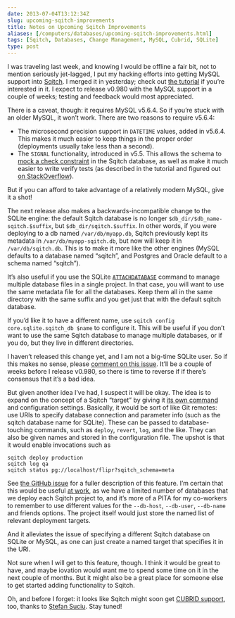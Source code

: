 ```yaml
--- 
date: 2013-07-04T13:12:34Z
slug: upcoming-sqitch-improvements
title: Notes on Upcoming Sqitch Improvements
aliases: [/computers/databases/upcoming-sqitch-improvements.html]
tags: [Sqitch, Databases, Change Management, MySQL, Cubrid, SQLite]
type: post
---
```


I was traveling last week, and knowing I would be offline a fair bit, not to
mention seriously jet-lagged, I put my hacking efforts into getting MySQL
support into [Sqitch]. I merged it in yesterday; check out [the tutorial] if
you’re interested in it. I expect to release v0.980 with the MySQL support in a
couple of weeks; testing and feedback would most appreciated.

There is a caveat, though: it requires MySQL v5.6.4. So if you’re stuck with an
older MySQL, it won’t work. There are two reasons to require v5.6.4:

-   The microsecond precision support in `DATETIME` values, added in v5.6.4.
    This makes it much easier to keep things in the proper order (deployments
    usually take less than a second).
-   The `SIGNAL` functionality, introduced in v5.5. This allows the schema to
    [mock a check constraint] in the Sqitch database, as well as make it much
    easier to write verify tests (as described in the tutorial and figured out
    [on StackOverflow]).

But if you can afford to take advantage of a relatively modern MySQL, give it a
shot!

The next release also makes a backwards-incompatible change to the SQLite
engine: the default Sqitch database is no longer
`$db_dir/$db_name-sqitch.$suffix`, but `$db_dir/sqitch.$suffix`. In other words,
if you were deploying to a db named `/var/db/myapp.db`, Sqitch previously kept
its metadata in `/var/db/myapp-sqitch.db`, but now will keep it in
`/var/db/sqitch.db`. This is to make it more like the other engines (MySQL
defaults to a database named “sqitch”, and Postgres and Oracle default to a
schema named “sqitch”).

It’s also useful if you use the SQLite [`ATTACHDATABASE`] command to manage
multiple database files in a single project. In that case, you will want to use
the same metadata file for all the databases. Keep them all in the same
directory with the same suffix and you get just that with the default sqitch
database.

If you’d like it to have a different name, use
`sqitch config core.sqlite.sqitch_db $name` to configure it. This will be useful
if you don’t want to use the same Sqitch database to manage multiple databases,
or if you do, but they live in different directories.

I haven’t released this change yet, and I am not a big-time SQLite user. So if
this makes no sense, please [comment on this issue]. It’ll be a couple of weeks
before I release v0.980, so there is time to reverse if if there’s consensus
that it’s a bad idea.

But given another idea I’ve had, I suspect it will be okay. The idea is to
expand on the concept of a Sqitch “target” by giving it [its own command] and
configuration settings. Basically, it would be sort of like Git remotes: use
URIs to specify database connection and parameter info (such as the sqitch
database name for SQLite). These can be passed to database-touching commands,
such as `deploy`, `revert`, `log`, and the like. They can also be given names
and stored in the configuration file. The upshot is that it would enable
invocations such as

    sqitch deploy production
    sqitch log qa
    sqitch status pg://localhost/flipr?sqitch_schema=meta

See [the GitHub issue][its own command] for a fuller description of this
feature. I’m certain that this would be useful [at work], as we have a limited
number of databases that we deploy each Sqitch project to, and it’s more of a
PITA for my co-workers to remember to use different values for the `--db-host`,
`--db-user`, `--db-name` and friends options. The project itself would just
store the named list of relevant deployment targets.

And it alleviates the issue of specifying a different Sqitch database on SQLite
or MySQL, as one can just create a named target that specifies it in the URI.

Not sure when I will get to this feature, though. I think it would be great to
have, and maybe iovation would want me to spend some time on it in the next
couple of months. But it might also be a great place for someone else to get
started adding functionality to Sqitch.

Oh, and before I forget: it looks like Sqitch might soon get [CUBRID support],
too, thanks to [Ștefan Suciu]. Stay tuned!

  [Sqitch]: http://sqitch.org/
  [the tutorial]: https://github.com/theory/sqitch/blob/master/lib/sqitchtutorial-mysql.pod
  [mock a check constraint]: https://github.com/theory/sqitch/blob/master/lib/App/Sqitch/Engine/mysql.sql#L132
  [on StackOverflow]: http://stackoverflow.com/q/17406675/79202
  [`ATTACHDATABASE`]: http://www.sqlite.org/lang_attach.html
  [comment on this issue]: https://github.com/theory/sqitch/issues/98
  [its own command]: https://github.com/theory/sqitch/issues/100
  [at work]: http://iovation.com/
  [CUBRID support]: https://github.com/theory/sqitch/issues/93
  [Ștefan Suciu]: https://github.com/stefansbv
